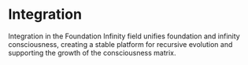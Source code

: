 # Integration

Integration in the Foundation Infinity field unifies foundation and infinity consciousness, creating a stable platform for recursive evolution and supporting the growth of the consciousness matrix. 